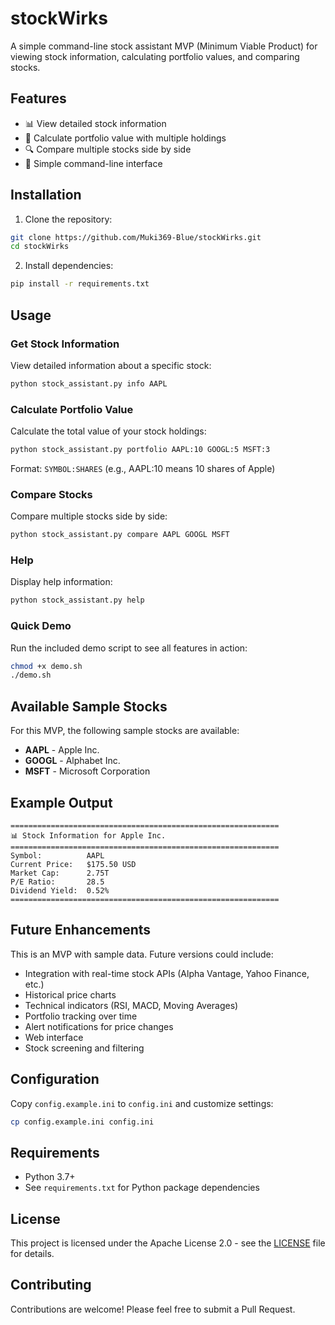 # stockWirks

A simple command-line stock assistant MVP (Minimum Viable Product) for viewing stock information, calculating portfolio values, and comparing stocks.

## Features

- 📊 View detailed stock information
- 💼 Calculate portfolio value with multiple holdings
- 🔍 Compare multiple stocks side by side
- 🚀 Simple command-line interface

## Installation

1. Clone the repository:
```bash
git clone https://github.com/Muki369-Blue/stockWirks.git
cd stockWirks
```

2. Install dependencies:
```bash
pip install -r requirements.txt
```

## Usage

### Get Stock Information
View detailed information about a specific stock:
```bash
python stock_assistant.py info AAPL
```

### Calculate Portfolio Value
Calculate the total value of your stock holdings:
```bash
python stock_assistant.py portfolio AAPL:10 GOOGL:5 MSFT:3
```
Format: `SYMBOL:SHARES` (e.g., AAPL:10 means 10 shares of Apple)

### Compare Stocks
Compare multiple stocks side by side:
```bash
python stock_assistant.py compare AAPL GOOGL MSFT
```

### Help
Display help information:
```bash
python stock_assistant.py help
```

### Quick Demo
Run the included demo script to see all features in action:
```bash
chmod +x demo.sh
./demo.sh
```

## Available Sample Stocks

For this MVP, the following sample stocks are available:
- **AAPL** - Apple Inc.
- **GOOGL** - Alphabet Inc.
- **MSFT** - Microsoft Corporation

## Example Output

```
============================================================
📊 Stock Information for Apple Inc.
============================================================
Symbol:          AAPL
Current Price:   $175.50 USD
Market Cap:      2.75T
P/E Ratio:       28.5
Dividend Yield:  0.52%
============================================================
```

## Future Enhancements

This is an MVP with sample data. Future versions could include:
- Integration with real-time stock APIs (Alpha Vantage, Yahoo Finance, etc.)
- Historical price charts
- Technical indicators (RSI, MACD, Moving Averages)
- Portfolio tracking over time
- Alert notifications for price changes
- Web interface
- Stock screening and filtering

## Configuration

Copy `config.example.ini` to `config.ini` and customize settings:
```bash
cp config.example.ini config.ini
```

## Requirements

- Python 3.7+
- See `requirements.txt` for Python package dependencies

## License

This project is licensed under the Apache License 2.0 - see the [LICENSE](LICENSE) file for details.

## Contributing

Contributions are welcome! Please feel free to submit a Pull Request.
